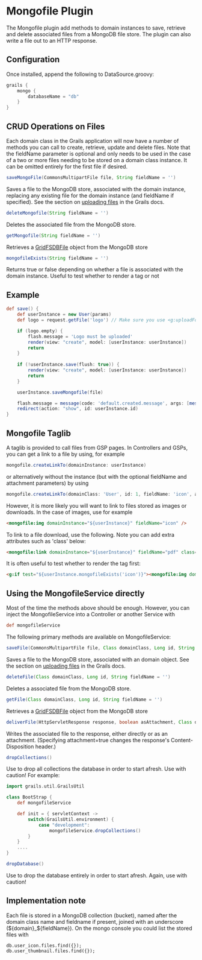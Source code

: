 Mongofile Plugin
================

The Mongofile plugin add methods to domain instances to save, retrieve and delete associated files from a MongoDB file store. The plugin can also write a file out to an HTTP response. 

Configuration
-------------

Once installed, append the following to DataSource.groovy:

```groovy
grails {
    mongo {
        databaseName = "db"
    }
}
```

CRUD Operations on Files
------------------------

Each domain class in the Grails application will now have a number of methods you can call to create, retrieve, update and delete files. Note that the fieldName parameter is optional and only needs to be used in the case of a two or more files needing to be stored on a domain class instance. It can be omitted entirely for the first file if desired.

```groovy
saveMongoFile(CommonsMultipartFile file, String fieldName = '')
```
Saves a file to the MongoDB store, associated with the domain instance, replacing any existing file for the domain instance (and fieldName if specified). See the section on [uploading files](http://grails.org/doc/2.0.x/guide/theWebLayer.html#uploadingFiles) in the Grails docs.

```groovy
deleteMongofile(String fieldName = '')
```
Deletes the associated file from the MongoDB store.

```groovy
getMongofile(String fieldName = '')
```
Retrieves a [GridFSDBFile](http://api.mongodb.org/java/current/com/mongodb/gridfs/GridFSDBFile.html) object from the MongoDB store

```groovy
mongofileExists(String fieldName = '')
```
Returns true or false depending on whether a file is associated with the domain instance. Useful to test whether to render a tag or not

Example
-------

```groovy
def save() {
    def userInstance = new User(params)
    def logo = request.getFile('logo') // Make sure you use <g:uploadForm> with <input type="file" name="logo" />

	if (logo.empty) {
        flash.message = 'Logo must be uploaded'
        render(view: "create", model: [userInstance: userInstance])
        return
    }
    
    if (!userInstance.save(flush: true)) {
        render(view: "create", model: [userInstance: userInstance])
        return
    }

    userInstance.saveMongofile(file)

	flash.message = message(code: 'default.created.message', args: [message(code: 'user.label', default: 'User'), userInstance.id])
    redirect(action: "show", id: userInstance.id)
}
```

Mongofile Taglib
----------------

A taglib is provided to call files from GSP pages. In Controllers and GSPs, you can get a link to a file by using, for example

```groovy
mongofile.createLinkTo(domainInstance: userInstance)
```

or alternatively without the instance (but with the optional fieldName and attachment parameters) by using 

```groovy
mongofile.createLinkTo(domainClass: 'User', id: 1, fieldName: 'icon', attachment: true)
```

However, it is more likely you will want to link to files stored as images or downloads. In the case of images, use for example

```html
<mongofile:img domainInstance="${userInstance}" fieldName="icon" />
```

To link to a file download, use the following. Note you can add extra attributes such as 'class' below:

```html
<mongofile:link domainInstance="${userInstance}" fieldName="pdf" class="download-pdf" />
```

It is often useful to test whether to render the tag first:

```html
<g:if test="${userInstance.mongofileExists('icon')}"><mongofile:img domainInstance="${userInstance}" fieldName="icon" /></g:if>
```

Using the MongofileService directly
-----------------------------------

Most of the time the methods above should be enough. However, you can inject the MongofileService into a Controller or another Service with

```groovy
def mongofileService
```

The following primary methods are available on MongofileService:

```groovy
saveFile(CommonsMultipartFile file, Class domainClass, Long id, String fieldName = '')
```
Saves a file to the MongoDB store, associated with an domain object. See the section on [uploading files](http://grails.org/doc/2.0.x/guide/theWebLayer.html#uploadingFiles) in the Grails docs.

```groovy
deleteFile(Class domainClass, Long id, String fieldName = '')
```
Deletes a associated file from the MongoDB store.

```groovy
getFile(Class domainClass, Long id, String fieldName = '')
```
Retrieves a [GridFSDBFile](http://api.mongodb.org/java/current/com/mongodb/gridfs/GridFSDBFile.html) object from the MongoDB store

```groovy
deliverFile(HttpServletResponse response, boolean asAttachment, Class domainClass, Long id, String fieldName = '')
```
Writes the associated file to the response, either directly or as an attachment. (Specifying attachment=true changes the response's Content-Disposition header.)

```groovy
dropCollections()
```
Use to drop all collections the database in order to start afresh. Use with caution! For example:

```groovy
import grails.util.GrailsUtil

class BootStrap {
    def mongofileService

    def init = { servletContext ->
        switch(GrailsUtil.environment) {
            case "development":
                mongofileService.dropCollections()
        }
    }
	....
}
```

```groovy
dropDatabase()
```
Use to drop the database entirely in order to start afresh. Again, use with caution!


Implementation note
-------------------

Each file is stored in a MongoDB collection (bucket), named after the domain class name and fieldname if present, joined with an underscore (${domain}_${fieldName}). On the mongo console you could list the stored files with 

```
db.user_icon.files.find({});
db.user_thumbnail.files.find({});
```
